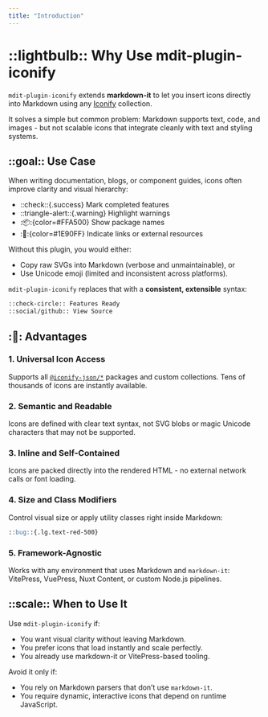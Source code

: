 ```yaml
---
title: "Introduction"
---
```


# ::lightbulb:: Why Use mdit-plugin-iconify

`mdit-plugin-iconify` extends **markdown-it** to let you insert icons directly into Markdown using any [Iconify](https://iconify.design) collection.

It solves a simple but common problem: Markdown supports text, code, and images - but not scalable icons that integrate cleanly with text and styling systems.

## ::goal:: Use Case

When writing documentation, blogs, or component guides, icons often improve clarity and visual hierarchy:

- ::check::{.success} Mark completed features  
- ::triangle-alert::{.warning} Highlight warnings  
- ::package::{color=#FFA500} Show package names  
- ::link::{color=#1E90FF} Indicate links or external resources  

Without this plugin, you would either:
- Copy raw SVGs into Markdown (verbose and unmaintainable), or  
- Use Unicode emoji (limited and inconsistent across platforms).

`mdit-plugin-iconify` replaces that with a **consistent, extensible** syntax:

```markdown
::check-circle:: Features Ready
::social/github:: View Source
````

## ::rocket:: Advantages

### 1. Universal Icon Access

Supports all [`@iconify-json/*`](https://www.npmjs.com/search?q=%40iconify-json%2F) packages and custom collections.
Tens of thousands of icons are instantly available.

### 2. Semantic and Readable

Icons are defined with clear text syntax, not SVG blobs or magic Unicode characters that may not be supported.

### 3. Inline and Self-Contained

Icons are packed directly into the rendered HTML - no external network calls or font loading.

### 4. Size and Class Modifiers

Control visual size or apply utility classes right inside Markdown:

```markdown
::bug::{.lg.text-red-500}
```

### 5. Framework-Agnostic

Works with any environment that uses Markdown and `markdown-it`:
VitePress, VuePress, Nuxt Content, or custom Node.js pipelines.

## ::scale:: When to Use It

Use `mdit-plugin-iconify` if:

* You want visual clarity without leaving Markdown.
* You prefer icons that load instantly and scale perfectly.
* You already use markdown-it or VitePress-based tooling.

Avoid it only if:

* You rely on Markdown parsers that don’t use `markdown-it`.
* You require dynamic, interactive icons that depend on runtime JavaScript.
